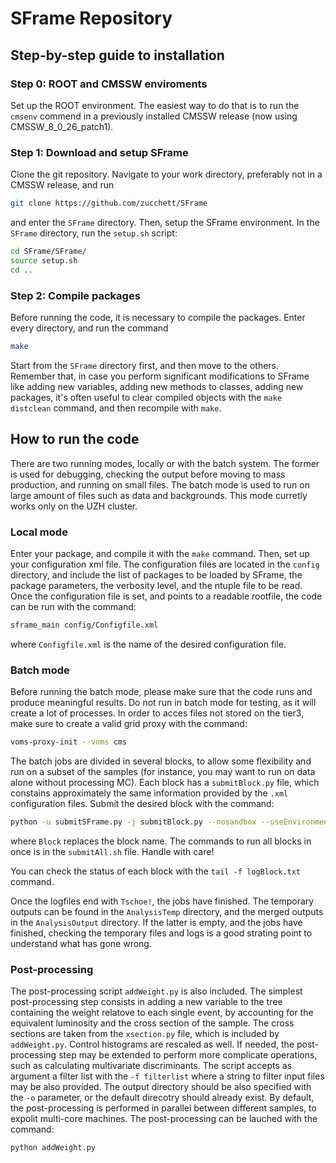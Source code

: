 # SFrame Repository

## Step-by-step guide to installation

### Step 0: ROOT and CMSSW enviroments

Set up the ROOT environment. The easiest way to do that is to run the `cmsenv` commend in a previously installed CMSSW release (now using CMSSW_8_0_26_patch1).

### Step 1: Download and setup SFrame

Clone the git repository. Navigate to your work directory, preferably not in a CMSSW release, and run
```bash
git clone https://github.com/zucchett/SFrame
```
and enter the `SFrame` directory.
Then, setup the SFrame environment. In the `SFrame` directory, run the `setup.sh` script:
```bash
cd SFrame/SFrame/
source setup.sh
cd ..
```

### Step 2: Compile packages

Before running the code, it is necessary to compile the packages. Enter every directory, and run the command
```bash
make
```
Start from the `SFrame` directory first, and then move to the others.
Remember that, in case you perform significant modifications to SFrame like adding new variables, adding new methods to classes, adding new packages, it's often useful to clear compiled objects with the `make distclean` command, and then recompile with `make`.



## How to run the code

There are two running modes, locally or with the batch system. The former is used for debugging, checking the output before moving to mass production, and running on small files. The batch mode is used to run on large amount of files such as data and backgrounds. This mode curretly works only on the UZH cluster.

### Local mode

Enter your package, and compile it with the `make` command.
Then, set up your configuration xml file. The configuration files are located in the `config` directory, and include the list of packages to be loaded by SFrame, the package parameters, the verbosity level, and the ntuple file to be read.
Once the configuration file is set, and points to a readable rootfile, the code can be run with the command:
```bash
sframe_main config/Configfile.xml
```
where `Configfile.xml` is the name of the desired configuration file.


### Batch mode

Before running the batch mode, please make sure that the code runs and produce meaningful results. Do not run in batch mode for testing, as it will create a lot of processes.
In order to acces files not stored on the tier3, make sure to create a valid grid proxy with the command:
```bash
voms-proxy-init --voms cms
```

The batch jobs are divided in several blocks, to allow some flexibility and run on a subset of the samples (for instance, you may want to run on data alone without processing MC). Each block has a `submitBlock.py` file, which constains approximately the same information provided by the `.xml` configuration files.
Submit the desired block with the command:
```bash
python -u submitSFrame.py -j submitBlock.py --nosandbox --useEnvironment --keepTemp &> logBlock.txt &
```
where `Block` replaces the block name. The commands to run all blocks in once is in the `submitAll.sh` file. Handle with care!

You can check the status of each block with the `tail -f logBlock.txt` command.

Once the logfiles end with `Tschoe!`, the jobs have finished. The temporary outputs can be found in the `AnalysisTemp` directory, and the merged outputs in the `AnalysisOutput` directory. If the latter is empty, and the jobs have finished, checking the temporary files and logs is a good strating point to understand what has gone wrong.



### Post-processing

The post-processing script `addWeight.py` is also included. The simplest post-processing step consists in adding a new variable to the tree containing the weight relatove to each single event, by accounting for the equivalent luminosity and the cross section of the sample.
The cross sections are taken from the `xsection.py` file, which is included by `addWeight.py`. Control histograms are rescaled as well. If needed, the post-processing step may be extended to perform more complicate operations, such as calculating multivariate discriminants.
The script accepts as argument a filter list with the `-f filterlist` where a string to filter input files may be also provided. The output directory should be also specified with the `-o` parameter, or the default direcotry should already exist.
By default, the post-processing is performed in parallel between different samples, to expolit multi-core machines. The post-processing can be lauched with the command:
```bash
python addWeight.py
```
